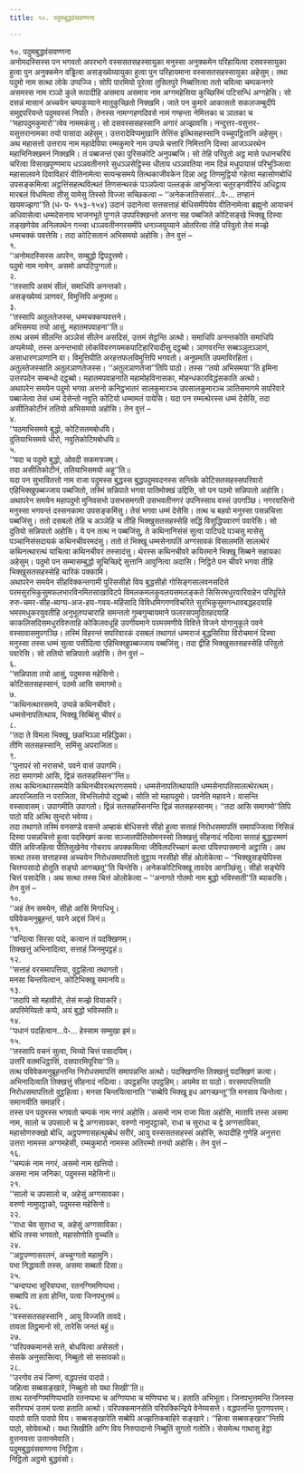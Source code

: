 ```yaml
---
title: १०. पदुमबुद्धवंसवण्णना

---
```

१०. पदुमबुद्धवंसवण्णना  
अनोमदस्सिस्स पन भगवतो अपरभागे वस्ससतसहस्सायुका मनुस्सा अनुक्कमेन परिहायित्वा दसवस्सायुका हुत्वा पुन अनुक्कमेन वड्ढित्वा असङ्ख्येय्यायुका हुत्वा पुन परिहायमाना वस्ससतसहस्सायुका अहेसुम्। तथा पदुमो नाम सत्था लोके उप्पज्जि। सोपि पारमियो पूरेत्वा तुसितपुरे निब्बत्तित्वा ततो चवित्वा चम्पकनगरे असमस्स नाम रञ्ञो कुले रूपादीहि असमाय असमाय नाम अग्गमहेसिया कुच्छिस्मिं पटिसन्धिं अग्गहेसि। सो दसन्नं मासानं अच्चयेन चम्पकुय्याने मातुकुच्छितो निक्खमि। जाते पन कुमारे आकासतो सकलजम्बुदीपे समुद्दपरियन्ते पदुमवस्सं निपति। तेनस्स नामग्गहणदिवसे नामं गण्हन्ता नेमित्तका च ञातका च ‘‘महापदुमकुमारो’’त्वेव नाममकंसु। सो दसवस्ससहस्सानि अगारं अज्झावसि। नन्दुत्तर-वसुत्तर-यसुत्तरानामका तयो पासादा अहेसुम्। उत्तरादेविप्पमुखानि तेत्तिंस इत्थिसहस्सानि पच्चुपट्ठितानि अहेसुम्।  
अथ महासत्तो उत्तराय नाम महादेविया रम्मकुमारे नाम उप्पन्ने चत्तारि निमित्तानि दिस्वा आजञ्ञरथेन महाभिनिक्खमनं निक्खमि। तं पब्बजन्तं एका पुरिसकोटि अनुपब्बजि। सो तेहि परिवुतो अट्ठ मासे पधानचरियं चरित्वा विसाखपुण्णमाय धञ्ञवतीनगरे सुधञ्ञसेट्ठिस्स धीताय धञ्ञवतिया नाम दिन्नं मधुपायासं परिभुञ्जित्वा महासालवने दिवाविहारं वीतिनामेत्वा सायन्हसमये तित्थकाजीवकेन दिन्ना अट्ठ तिणमुट्ठियो गहेत्वा महासोणबोधिं उपसङ्कमित्वा अट्ठत्तिंसहत्थवित्थतं तिणसन्थरकं पञ्ञपेत्वा पल्लङ्कं आभुजित्वा चतुरङ्गवीरियं अधिट्ठाय मारबलं विधमित्वा तीसु यामेसु तिस्सो विज्जा सच्छिकत्वा – ‘‘अनेकजातिसंसारं…पे॰… तण्हानं खयमज्झगा’’ति (ध॰ प॰ १५३-१५४) उदानं उदानेत्वा सत्तसत्ताहं बोधिसमीपेयेव वीतिनामेत्वा ब्रह्मुनो आयाचनं अधिवासेत्वा धम्मदेसनाय भाजनभूते पुग्गले उपपरिक्खन्तो अत्तना सह पब्बजिते कोटिसङ्खे भिक्खू दिस्वा तङ्खणेयेव अनिलपथेन गन्त्वा धञ्ञवतीनगरसमीपे धनञ्जयुय्याने ओतरित्वा तेहि परिवुतो तेसं मज्झे धम्मचक्कं पवत्तेसि। तदा कोटिसतानं अभिसमयो अहोसि। तेन वुत्तं –  
१.  
‘‘अनोमदस्सिस्स अपरेन, सम्बुद्धो द्विपदुत्तमो।  
पदुमो नाम नामेन, असमो अप्पटिपुग्गलो॥  
२.  
‘‘तस्सापि असमं सीलं, समाधिपि अनन्तको।  
असङ्ख्येय्यं ञाणवरं, विमुत्तिपि अनूपमा॥  
३.  
‘‘तस्सापि अतुलतेजस्स, धम्मचक्कप्पवत्तने।  
अभिसमया तयो आसुं, महातमपवाहना’’ति॥  
तत्थ असमं सीलन्ति अञ्ञेसं सीलेन असदिसं, उत्तमं सेट्ठन्ति अत्थो। समाधिपि अनन्तकोति समाधिपि अप्पमेय्यो, तस्स अनन्तभावो लोकविवरणयमकपाटिहारियादीसु दट्ठब्बो। ञाणवरन्ति सब्बञ्ञुतञ्ञाणं, असाधारणञाणानि वा। विमुत्तिपीति अरहत्तफलविमुत्तिपि भगवतो। अनूपमाति उपमाविरहिता। अतुलतेजस्साति अतुलञाणतेजस्स। ‘‘अतुलञाणतेजा’’तिपि पाठो। तस्स ‘‘तयो अभिसमया’’ति इमिना उत्तरपदेन सम्बन्धो दट्ठब्बो। महातमपवाहनाति महामोहविनासका, मोहन्धकारविद्धंसकाति अत्थो।  
अथापरेन समयेन पदुमो भगवा अत्तनो कनिट्ठभातरं सालकुमारञ्च उपसालकुमारञ्च ञातिसमागमे सपरिवारे पब्बाजेत्वा तेसं धम्मं देसेन्तो नवुति कोटियो धम्मामतं पायेसि। यदा पन रम्मत्थेरस्स धम्मं देसेसि, तदा असीतिकोटीनं ततियो अभिसमयो अहोसि। तेन वुत्तं –  
४.  
‘‘पठमाभिसमये बुद्धो, कोटिसतमबोधयि।  
दुतियाभिसमये धीरो, नवुतिकोटिमबोधयि॥  
५.  
‘‘यदा च पदुमो बुद्धो, ओवदी सकमत्रजम्।  
तदा असीतिकोटीनं, ततियाभिसमयो अहू’’ति॥  
यदा पन सुभावितत्तो नाम राजा पदुमस्स बुद्धस्स बुद्धपदुमवदनस्स सन्तिके कोटिसतसहस्सपरिवारो एहिभिक्खुपब्बज्जाय पब्बजितो, तस्मिं सन्निपाते भगवा पातिमोक्खं उद्दिसि, सो पन पठमो सन्निपातो अहोसि।  
अथापरेन समयेन महापदुमो मुनिवसभो उसभसमगती उसभवतीनगरं उपनिस्साय वस्सं उपगञ्छि। नगरवासिनो मनुस्सा भगवन्तं दस्सनकामा उपसङ्कमिंसु। तेसं भगवा धम्मं देसेसि। तत्थ च बहवो मनुस्सा पसन्नचित्ता पब्बजिंसु। ततो दसबलो तेहि च अञ्ञेहि च तीहि भिक्खुसतसहस्सेहि सद्धिं विसुद्धिपवारणं पवारेसि। सो दुतियो सन्निपातो अहोसि। ये पन तत्थ न पब्बजिंसु, ते कथिनानिसंसं सुत्वा पाटिपदे पञ्चसु मासेसु पञ्चानिसंसदायकं कथिनचीवरमदंसु। ततो तं भिक्खू धम्मसेनापतिं अग्गसावकं विसालमतिं सालत्थेरं कथिनत्थारत्थं याचित्वा कथिनचीवरं तस्सादंसु। थेरस्स कथिनचीवरे कयिरमाने भिक्खू सिब्बने सहायका अहेसुम्। पदुमो पन सम्मासम्बुद्धो सूचिच्छिद्दे सुत्तानि आवुनित्वा अदासि। निट्ठिते पन चीवरे भगवा तीहि भिक्खुसतसहस्सेहि चारिकं पक्कामि।  
अथापरेन समयेन सीहविक्कन्तगामी पुरिससीहो विय बुद्धसीहो गोसिङ्गसालवनसदिसे परमसुरभिकुसुमफलभारविनमितसाखाविटपे विमलकमलकुवलयसमलङ्कते सिसिरमधुरवारिवाहेन परिपूरिते रुरु-चमर-सीह-ब्यग्घ-अज-हय-गवय-महिंसादि विविधमिगगणविचरिते सुरभिकुसुमगन्धावबद्धहदयाहि भमरमधुकरयुवतीहि अनुभूतप्पचाराहि समन्ततो गुम्बगुम्बायमाने फलरसपमुदितहदयाहि काकलिसदिसमधुरविरुताहि कोकिलवधूहि उपगीयमाने परमरमणीये विवित्ते विजने योगानुकूले पवने वस्सावासमुपगञ्छि। तस्मिं विहरन्तं सपरिवारकं दसबलं तथागतं धम्मराजं बुद्धसिरिया विरोचमानं दिस्वा मनुस्सा तस्स धम्मं सुत्वा पसीदित्वा एहिभिक्खुपब्बज्जाय पब्बजिंसु। तदा द्वीहि भिक्खुसतसहस्सेहि परिवुतो पवारेसि। सो ततियो सन्निपातो अहोसि। तेन वुत्तं –  
६.  
‘‘सन्निपाता तयो आसुं, पदुमस्स महेसिनो।  
कोटिसतसहस्सानं, पठमो आसि समागमो॥  
७.  
‘‘कथिनत्थारसमये, उप्पन्ने कथिनचीवरे।  
धम्मसेनापतित्थाय, भिक्खू सिब्बिंसु चीवरं॥  
८.  
‘‘तदा ते विमला भिक्खू, छळभिञ्ञा महिद्धिका।  
तीणि सतसहस्सानि, समिंसु अपराजिता॥  
९.  
‘‘पुनापरं सो नरासभो, पवने वासं उपागमि।  
तदा समागमो आसि, द्विन्नं सतसहस्सिन’’न्ति॥  
तत्थ कथिनत्थारसमयेति कथिनचीवरत्थरणसमये। धम्मसेनापतित्थायाति धम्मसेनापतिसालत्थेरत्थम्। अपराजिताति न पराजिता, विभत्तिलोपो दट्ठब्बो। सोति सो महापदुमो। पवनेति महावने। वासन्ति वस्सावासम्। उपागमीति उपागतो। द्विन्नं सतसहस्सिनन्ति द्विन्नं सतसहस्सानम्। ‘‘तदा आसि समागमो’’तिपि पाठो यदि अत्थि सुन्दरो भवेय्य।  
तदा तथागते तस्मिं वनसण्डे वसन्ते अम्हाकं बोधिसत्तो सीहो हुत्वा सत्ताहं निरोधसमापत्तिं समापज्जित्वा निसिन्नं दिस्वा पसन्नचित्तो हुत्वा पदक्खिणं कत्वा सञ्जातपीतिसोमनस्सो तिक्खत्तुं सीहनादं नदित्वा सत्ताहं बुद्धारम्मणं पीतिं अविजहित्वा पीतिसुखेनेव गोचराय अपक्कमित्वा जीवितपरिच्चागं कत्वा पयिरुपासमानो अट्ठासि। अथ सत्था तस्स सत्ताहस्स अच्चयेन निरोधसमापत्तितो वुट्ठाय नरसीहो सीहं ओलोकेत्वा – ‘‘भिक्खुसङ्घेपिस्स चित्तप्पसादो होतूति सङ्घो आगच्छतू’’ति चिन्तेसि। अनेककोटिभिक्खू तावदेव आगञ्छिंसु। सीहो सङ्घेपि चित्तं पसादेसि। अथ सत्था तस्स चित्तं ओलोकेत्वा – ‘‘अनागते गोतमो नाम बुद्धो भविस्सती’’ति ब्याकासि। तेन वुत्तं –  
१०.  
‘‘अहं तेन समयेन, सीहो आसिं मिगाधिभू।  
पविवेकमनुब्रूहन्तं, पवने अद्दसं जिनं॥  
११.  
‘‘वन्दित्वा सिरसा पादे, कत्वान तं पदक्खिणम्।  
तिक्खत्तुं अभिनादित्वा, सत्ताहं जिनमुपट्ठहं॥  
१२.  
‘‘सत्ताहं वरसमापत्तिया, वुट्ठहित्वा तथागतो।  
मनसा चिन्तयित्वान, कोटिभिक्खू समानयि॥  
१३.  
‘‘तदापि सो महावीरो, तेसं मज्झे वियाकरि।  
अपरिमेय्यितो कप्पे, अयं बुद्धो भविस्सति॥  
१४.  
‘‘पधानं पदहित्वान…पे॰… हेस्साम सम्मुखा इमं॥  
१५.  
‘‘तस्सापि वचनं सुत्वा, भिय्यो चित्तं पसादयिम्।  
उत्तरिं वतमधिट्ठासिं, दसपारमिपूरिया’’ति॥  
तत्थ पविवेकमनुब्रूहन्तन्ति निरोधसमापत्तिं समापन्नन्ति अत्थो। पदक्खिणन्ति तिक्खत्तुं पदक्खिणं कत्वा। अभिनादित्वाति तिक्खत्तुं सीहनादं नदित्वा। उपट्ठहन्ति उपट्ठहिम्। अयमेव वा पाठो। वरसमापत्तियाति निरोधसमापत्तितो वुट्ठहित्वा। मनसा चिन्तयित्वानाति ‘‘सब्बेपि भिक्खू इध आगच्छन्तू’’ति मनसाव चिन्तेत्वा। समानयीति समाहरि।  
तस्स पन पदुमस्स भगवतो चम्पकं नाम नगरं अहोसि। असमो नाम राजा पिता अहोसि, मातापि तस्स असमा नाम, सालो च उपसालो च द्वे अग्गसावका, वरुणो नामुपट्ठाको, राधा च सुराधा च द्वे अग्गसाविका, महासोणरुक्खो बोधि, अट्ठपण्णासहत्थुब्बेधं सरीरं, आयु वस्ससतसहस्सं अहोसि, रूपादीहि गुणेहि अनुत्तरा उत्तरा नामस्स अग्गमहेसी, रम्मकुमारो नामस्स अतिरम्मो तनयो अहोसि। तेन वुत्तं –  
१६.  
‘‘चम्पकं नाम नगरं, असमो नाम खत्तियो।  
असमा नाम जनिका, पदुमस्स महेसिनो॥  
२१.  
‘‘सालो च उपसालो च, अहेसुं अग्गसावका।  
वरुणो नामुपट्ठाको, पदुमस्स महेसिनो॥  
२२.  
‘‘राधा चेव सुराधा च, अहेसुं अग्गसाविका।  
बोधि तस्स भगवतो, महासोणोति वुच्चति॥  
२४.  
‘‘अट्ठपण्णासरतनं, अच्चुग्गतो महामुनि।  
पभा निद्धावती तस्स, असमा सब्बतो दिसा॥  
२५.  
‘‘चन्दप्पभा सूरियप्पभा, रतनग्गिमणिप्पभा।  
सब्बापि ता हता होन्ति, पत्वा जिनपभुत्तमं॥  
२६.  
‘‘वस्ससतसहस्सानि , आयु विज्जति तावदे।  
तावता तिट्ठमानो सो, तारेसि जनतं बहुं॥  
२७.  
‘‘परिपक्कमानसे सत्ते, बोधयित्वा असेसतो।  
सेसके अनुसासित्वा, निब्बुतो सो ससावको॥  
२८.  
‘‘उरगोव तचं जिण्णं, वद्धपत्तंव पादपो।  
जहित्वा सब्बसङ्खारे, निब्बुतो सो यथा सिखी’’ति॥  
तत्थ रतनग्गिमणिप्पभाति रतनप्पभा च अग्गिप्पभा च मणिप्पभा च। हताति अभिभूता। जिनपभुत्तमन्ति जिनस्स सरीरप्पभं उत्तमं पत्वा हताति अत्थो। परिपक्कमानसेति परिपक्किन्द्रिये वेनेय्यसत्ते। वद्धपत्तन्ति पुराणपत्तम्। पादपो वाति पादपो विय। सब्बसङ्खारेति सब्बेपि अज्झत्तिकबाहिरे सङ्खारे। ‘‘हित्वा सब्बसङ्खार’’न्तिपि पाठो, सोयेवत्थो। यथा सिखीति अग्गि विय निरुपादानो निब्बुतिं सुगतो गतोति। सेसमेत्थ गाथासु हेट्ठा वुत्तनयत्ता उत्तानमेवाति।  
पदुमबुद्धवंसवण्णना निट्ठिता।  
निट्ठितो अट्ठमो बुद्धवंसो।  